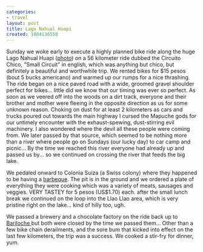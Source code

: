 ```yaml
---
categories:
- travel
layout: post
title: Lago Nahual Huapi
created: 1084136550
---
```

Sunday we woke early to execute a highly planned bike ride along the huge Lago Nahual Huapi (<a href="http://www.lamontana.com/jpg/bariloche.jpg">photo</a>) on a 56 kilometer ride dubbed the Circuito Chico, "Small Circuit" in english, which was anything but chico, but definitely a beautiful and worthwhile trip.  We rented bikes for $15 pesos (bout 5 bucks americano) and warmed up our rumps for a nice thrashing. The ride began on a nice paved road with a wide, groomed gravel shoulder perfect for bikes... little did we know that our timing was ever so perfect.  As soon as we veered off into the woods on a dirt track, everyone and their brother and mother were fleeing in the opposite direction as us for some unknown reason.  Choking on dust for at least 2 kilometers as cars and trucks poured out towards the main highway I cursed the Mapuche gods for our untimely encounter with the exhaust-spewing, dust-stirring evil machinery. I also wondered where the devil all these people were coming from. We later passed by that source, which seemed to be nothing more than a river where people go on Sundays (our lucky day) to car camp and picnic... By the time we reached this river everyone had already up and passed us by... so we continued on crossing the river that feeds the big lake.    

We pedaled onward to Colonia Suiza (a Swiss colony) where they happened to be having a <a href="http://cabtep5.cnea.gov.ar/symp2003/506b.jpg">barbeque</a>. The pit is in the ground and we ordered a plate of everything  they were cooking which was a variety of meats, sausages and veggies.  VERY TASTEY for 5 pesos (US$1.70) each. after the small lunch break we continued on the loop into the Llao Llao area, which is very pristine right on the lake... kind of hilly too, ugh.     

We passed a brewery and a chocolate factory on the ride back up to <a href="javascript:pm_setXY(173.751,-508.41)">Bariloche </a>but both were closed by the time we passed them... Other than a few bike chain derailments, and the sore bum that kicked into effect on the last few kilometers, the trip was a success.  We cooked a stir-fry for dinner, yum.  
